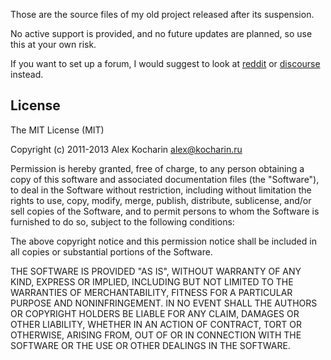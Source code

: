 
Those are the source files of my old project released after its suspension.

No active support is provided, and no future updates are planned, so use this at your own risk.

If you want to set up a forum, I would suggest to look at [reddit](http://reddit.com/) or [discourse](http://www.discourse.org/) instead.

## License

The MIT License (MIT)

Copyright (c) 2011-2013 Alex Kocharin <alex@kocharin.ru>

Permission is hereby granted, free of charge, to any person obtaining a copy
of this software and associated documentation files (the "Software"), to deal
in the Software without restriction, including without limitation the rights
to use, copy, modify, merge, publish, distribute, sublicense, and/or sell
copies of the Software, and to permit persons to whom the Software is
furnished to do so, subject to the following conditions:

The above copyright notice and this permission notice shall be included in
all copies or substantial portions of the Software.

THE SOFTWARE IS PROVIDED "AS IS", WITHOUT WARRANTY OF ANY KIND, EXPRESS OR
IMPLIED, INCLUDING BUT NOT LIMITED TO THE WARRANTIES OF MERCHANTABILITY,
FITNESS FOR A PARTICULAR PURPOSE AND NONINFRINGEMENT. IN NO EVENT SHALL THE
AUTHORS OR COPYRIGHT HOLDERS BE LIABLE FOR ANY CLAIM, DAMAGES OR OTHER
LIABILITY, WHETHER IN AN ACTION OF CONTRACT, TORT OR OTHERWISE, ARISING FROM,
OUT OF OR IN CONNECTION WITH THE SOFTWARE OR THE USE OR OTHER DEALINGS IN
THE SOFTWARE.

